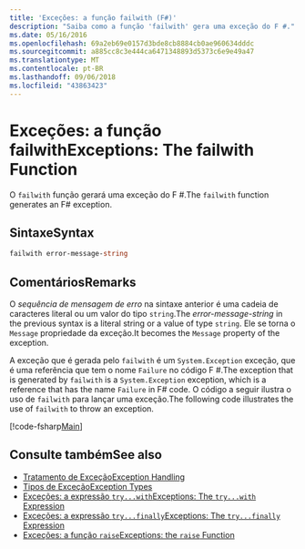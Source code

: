 ```yaml
---
title: 'Exceções: a função failwith (F#)'
description: "Saiba como a função 'failwith' gera uma exceção do F #."
ms.date: 05/16/2016
ms.openlocfilehash: 69a2eb69e0157d3bde8cb8884cb0ae960634dddc
ms.sourcegitcommit: a885cc8c3e444ca6471348893d5373c6e9e49a47
ms.translationtype: MT
ms.contentlocale: pt-BR
ms.lasthandoff: 09/06/2018
ms.locfileid: "43863423"
---
```

# <a name="exceptions-the-failwith-function"></a><span data-ttu-id="fdd83-103">Exceções: a função failwith</span><span class="sxs-lookup"><span data-stu-id="fdd83-103">Exceptions: The failwith Function</span></span>

<span data-ttu-id="fdd83-104">O `failwith` função gerará uma exceção do F #.</span><span class="sxs-lookup"><span data-stu-id="fdd83-104">The `failwith` function generates an F# exception.</span></span>

## <a name="syntax"></a><span data-ttu-id="fdd83-105">Sintaxe</span><span class="sxs-lookup"><span data-stu-id="fdd83-105">Syntax</span></span>

```fsharp
failwith error-message-string
```

## <a name="remarks"></a><span data-ttu-id="fdd83-106">Comentários</span><span class="sxs-lookup"><span data-stu-id="fdd83-106">Remarks</span></span>

<span data-ttu-id="fdd83-107">O *sequência de mensagem de erro* na sintaxe anterior é uma cadeia de caracteres literal ou um valor do tipo `string`.</span><span class="sxs-lookup"><span data-stu-id="fdd83-107">The *error-message-string* in the previous syntax is a literal string or a value of type `string`.</span></span> <span data-ttu-id="fdd83-108">Ele se torna o `Message` propriedade da exceção.</span><span class="sxs-lookup"><span data-stu-id="fdd83-108">It becomes the `Message` property of the exception.</span></span>

<span data-ttu-id="fdd83-109">A exceção que é gerada pelo `failwith` é um `System.Exception` exceção, que é uma referência que tem o nome `Failure` no código F #.</span><span class="sxs-lookup"><span data-stu-id="fdd83-109">The exception that is generated by `failwith` is a `System.Exception` exception, which is a reference that has the name `Failure` in F# code.</span></span> <span data-ttu-id="fdd83-110">O código a seguir ilustra o uso de `failwith` para lançar uma exceção.</span><span class="sxs-lookup"><span data-stu-id="fdd83-110">The following code illustrates the use of `failwith` to throw an exception.</span></span>

[!code-fsharp[Main](../../../../samples/snippets/fsharp/lang-ref-2/snippet6001.fs)]

## <a name="see-also"></a><span data-ttu-id="fdd83-111">Consulte também</span><span class="sxs-lookup"><span data-stu-id="fdd83-111">See also</span></span>

- [<span data-ttu-id="fdd83-112">Tratamento de Exceção</span><span class="sxs-lookup"><span data-stu-id="fdd83-112">Exception Handling</span></span>](index.md)
- [<span data-ttu-id="fdd83-113">Tipos de Exceção</span><span class="sxs-lookup"><span data-stu-id="fdd83-113">Exception Types</span></span>](exception-types.md)
- [<span data-ttu-id="fdd83-114">Exceções: a expressão `try...with`</span><span class="sxs-lookup"><span data-stu-id="fdd83-114">Exceptions: The `try...with` Expression</span></span>](the-try-with-expression.md)
- [<span data-ttu-id="fdd83-115">Exceções: a expressão `try...finally`</span><span class="sxs-lookup"><span data-stu-id="fdd83-115">Exceptions: The `try...finally` Expression</span></span>](the-try-finally-expression.md)
- [<span data-ttu-id="fdd83-116">Exceções: a função `raise`</span><span class="sxs-lookup"><span data-stu-id="fdd83-116">Exceptions: the `raise` Function</span></span>](the-raise-function.md)
